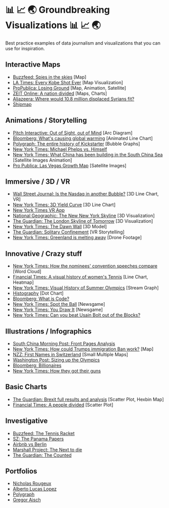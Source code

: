 # 📊 📈 🌏 Groundbreaking Visualizations 📊 📈 🌏
Best practice examples of data journalism and visualizations that you can use for inspiration.

## Interactive Maps

* [Buzzfeed: Spies in the skies](https://www.buzzfeed.com/peteraldhous/spies-in-the-skies) [Map]
* [LA Times: Every Kobe Shot Ever](http://graphics.latimes.com/kobe-every-shot-ever/) [Map Visualization]
* [ProPublica: Losing Ground](https://projects.propublica.org/louisiana/) [Map, Animation, Satellite]
* [ZEIT Online: A nation divided](http://www.zeit.de/feature/mauerfall-das-geteilte-land) [Maps, Charts]
* [Aljazeera: Where would 10.8 million displaced Syrians fit?](http://projects.aljazeera.com/2013/syrias-refugees/)
* [Shipmap](http://shipmap.org/)

## Animations / Storytelling

* [Pitch Interactive: Out of Sight, out of Mind](http://drones.pitchinteractive.com/) [Arc Diagram]
* [Bloomberg: What's causing global warming](http://www.bloomberg.com/graphics/2015-whats-warming-the-world/) [Animated Line Chart]
* [Polygraph: The entire history of Kickstarter](http://polygraph.cool/kickstarter/) [Bubble Graphs]
* [New York Times: Michael Phelps vs. Himself](http://www.nytimes.com/interactive/2016/08/09/sports/olympics/2016-08-09-olympics-phelps-vs-phelps.html)
* [New York Times: What China has been building in the South China Sea](http://www.nytimes.com/interactive/2015/07/30/world/asia/what-china-has-been-building-in-the-south-china-sea-2016.html) [Satellite Images Animation]
* [Pro Publica: Las Vegas Growth Map](https://projects.propublica.org/las-vegas-growth-map/) [Satellite Images]

## Immersive / 3D / VR

* [Wall Street Journal: Is the Nasdaq in another Bubble?](http://graphics.wsj.com/3d-nasdaq/) [3D Line Chart, VR]
* [New York Times: 3D Yield Curve](http://www.nytimes.com/interactive/2015/03/19/upshot/3d-yield-curve-economic-growth.html) [3D Line Chart]
* [New York Times VR App](http://www.nytimes.com/marketing/nytvr/)
* [National Geographic: The New New York Skyline](http://www.nationalgeographic.com/new-york-city-skyline-tallest-midtown-manhattan/) [3D Visualization]
* [The Guardian: The London Skyline of Tomorrow](https://www.theguardian.com/artanddesign/2015/dec/11/city-of-london-skyline-of-tomorrow-interactive) [3D Visualization]
* [New York Times: The Dawn Wall](http://www.nytimes.com/interactive/2015/01/09/sports/the-dawn-wall-el-capitan.html) [3D Model]
* [The Guardian: Solitary Confinement](https://www.theguardian.com/world/ng-interactive/2016/apr/27/6x9-a-virtual-experience-of-solitary-confinement) [VR Storytelling]
* [New York Times: Greenland is melting away](http://www.nytimes.com/interactive/2015/10/27/world/greenland-is-melting-away.html) [Drone Footage]

## Innovative / Crazy stuff

* [New York Times: How the nominees' convention speeches compare](http://www.nytimes.com/interactive/2016/07/29/us/elections/trump-clinton-pence-kaine-speeches.html) [Word Cloud]
* [Financial Times: A visual history of women's Tennis](https://ig.ft.com/sites/visual-history-of-womens-tennis/) [Line Chart, Heatmap]
* [New York Times: Visual History of Summer Olympics](http://www.nytimes.com/interactive/2016/08/08/sports/olympics/history-olympic-dominance-charts.html) [Stream Graph]
* [Histography](http://histography.io/) [Dot Chart]
* [Bloomberg: What is Code?](http://www.bloomberg.com/graphics/2015-paul-ford-what-is-code/)
* [New York Times: Spot the Ball](http://projects.nytimes.com/interactive/sports/worldcup/spot-the-ball/2014/06/17) [Newsgame]
* [New York Times: You Draw It](http://www.nytimes.com/interactive/2015/05/28/upshot/you-draw-it-how-family-income-affects-childrens-college-chances.html) [Newsgame]
* [New York Times: Can you beat Usain Bolt out of the Blocks?](http://www.nytimes.com/interactive/2016/08/13/sports/olympics/can-you-beat-usain-bolt-out-of-the-blocks.html)

## Illustrations / Infographics

* [South China Morning Post: Front Pages Analysis](http://www.lucasinfografia.com/Front-pages-analysis)
* [New York Times: How could Trumps immigration Ban work?](http://www.nytimes.com/interactive/2016/07/22/us/politics/trump-immigration-ban-how-could-it-work.html) [Map]
* [NZZ: First Names in Switzerland](http://www.nzz.ch/panorama/namentrends-wie-vornamen-die-schweiz-erobern-und-wieder-verschwinden-ld.111687) [Small Multiple Maps]
* [Washington Post: Sizing up the Olympics](https://www.washingtonpost.com/graphics/sports/olympics/scale-of-the-olympics/?%3Ftid%3D=sm_pg&%3Ftid%3D=sm_pg)
* [Bloomberg: Billionaires](http://www.bloomberg.com/billionaires/2016-09-27/cya)
* [New York Times: How they got their guns](http://www.nytimes.com/interactive/2015/10/03/us/how-mass-shooters-got-their-guns.html)

## Basic Charts

* [The Guardian: Brexit full results and analysis](https://www.theguardian.com/politics/ng-interactive/2016/jun/23/eu-referendum-live-results-and-analysis) [Scatter Plot, Hexbin Map]
* [Financial Times: A people divided](https://twitter.com/FT/status/746224372432527360) [Scatter Plot]

## Investigative

* [Buzzfeed: The Tennis Racket](https://www.buzzfeed.com/heidiblake/the-tennis-racket)
* [SZ: The Panama Papers](http://panamapapers.sueddeutsche.de/)
* [Airbnb vs Berlin](http://www.airbnbvsberlin.de/)
* [Marshall Project: The Next to die](https://www.themarshallproject.org/next-to-die)
* [The Guardian: The Counted](https://www.theguardian.com/us-news/ng-interactive/2015/jun/01/the-counted-police-killings-us-database)

## Portfolios

* [Nicholas Rougeux](http://www.c82.net/)
* [Alberto Lucas Lopez](http://www.lucasinfografia.com/)
* [Polygraph](http://polygraph.cool/)
* [Gregor Aisch](http://driven-by-data.net/)
